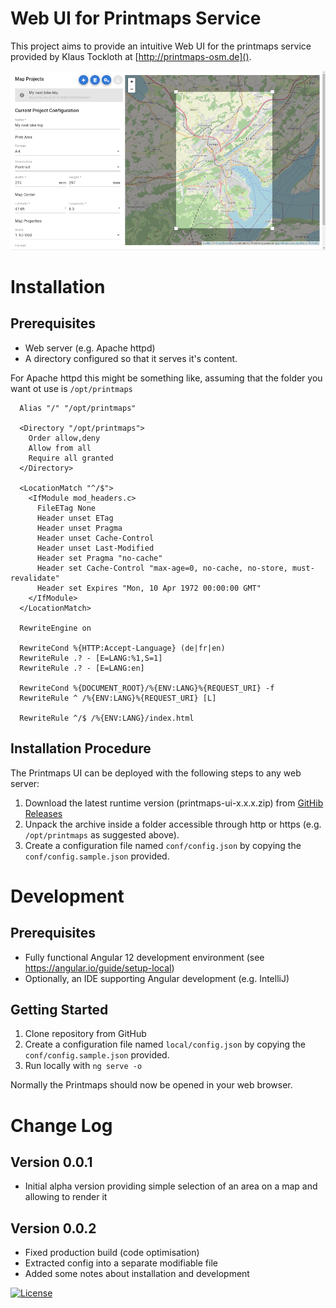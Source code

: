 # Web UI for Printmaps Service

This project aims to provide an intuitive Web UI for the printmaps service provided by Klaus Tockloth at
[http://printmaps-osm.de]().

![Screenshot of Printmaps UI](./docs/screenshot.png)

# Installation

## Prerequisites

* Web server (e.g. Apache httpd)
* A directory configured so that it serves it's content.

For Apache httpd this might be something like, assuming that the folder you want ot use is `/opt/printmaps`

```
  Alias "/" "/opt/printmaps"

  <Directory "/opt/printmaps">
    Order allow,deny
    Allow from all
    Require all granted
  </Directory>

  <LocationMatch "^/$">
    <IfModule mod_headers.c>
      FileETag None
      Header unset ETag
      Header unset Pragma
      Header unset Cache-Control
      Header unset Last-Modified
      Header set Pragma "no-cache"
      Header set Cache-Control "max-age=0, no-cache, no-store, must-revalidate"
      Header set Expires "Mon, 10 Apr 1972 00:00:00 GMT"
    </IfModule>
  </LocationMatch>

  RewriteEngine on

  RewriteCond %{HTTP:Accept-Language} (de|fr|en)
  RewriteRule .? - [E=LANG:%1,S=1]
  RewriteRule .? - [E=LANG:en]

  RewriteCond %{DOCUMENT_ROOT}/%{ENV:LANG}%{REQUEST_URI} -f
  RewriteRule ^ /%{ENV:LANG}%{REQUEST_URI} [L]

  RewriteRule ^/$ /%{ENV:LANG}/index.html
```

## Installation Procedure

The Printmaps UI can be deployed with the following steps to any web server:

1. Download the latest runtime version (printmaps-ui-x.x.x.zip)
   from [GitHib Releases](https://github.com/lweller/printmaps-ui/releases)
1. Unpack the archive inside a folder accessible through http or https (e.g. `/opt/printmaps` as suggested above).
1. Create a configuration file named `conf/config.json` by copying the `conf/config.sample.json` provided.

# Development

## Prerequisites

* Fully functional Angular 12 development environment (see https://angular.io/guide/setup-local)
* Optionally, an IDE supporting Angular development (e.g. IntelliJ)

## Getting Started

1. Clone repository from GitHub
1. Create a configuration file named `local/config.json` by copying the `conf/config.sample.json` provided.
1. Run locally with `ng serve -o`

Normally the Printmaps should now be opened in your web browser.

# Change Log

## Version 0.0.1

* Initial alpha version providing simple selection of an area on a map and allowing to render it

## Version 0.0.2

* Fixed production build (code optimisation)
* Extracted config into a separate modifiable file
* Added some notes about installation and development

[![License](https://img.shields.io/badge/License-Apache%202.0-blue.svg)](https://opensource.org/licenses/Apache-2.0)